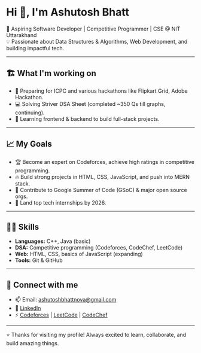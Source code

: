 # Hi 👋, I'm Ashutosh Bhatt

🚀 Aspiring Software Developer | Competitive Programmer | CSE @ NIT Uttarakhand  
💡 Passionate about Data Structures & Algorithms, Web Development, and building impactful tech.

---

## 🏗️ What I'm working on
- 🚀 Preparing for ICPC and various hackathons like Flipkart Grid, Adobe Hackathon.
- 💻 Solving Striver DSA Sheet (completed ~350 Qs till graphs, continuing).
- 🌱 Learning frontend & backend to build full-stack projects.

---

## 📈 My Goals
- 🏆 Become an expert on Codeforces, achieve high ratings in competitive programming.
- 🔥 Build strong projects in HTML, CSS, JavaScript, and push into MERN stack.
- 🎯 Contribute to Google Summer of Code (GSoC) & major open source orgs.
- 💼 Land top tech internships by 2026.

---

## 🧑‍💻 Skills
- **Languages:** C++, Java (basic)
- **DSA:** Competitive programming (Codeforces, CodeChef, LeetCode)
- **Web:** HTML, CSS, basics of JavaScript (expanding)
- **Tools:** Git & GitHub

---

## 🚀 Connect with me
- 📫 Email: ashutoshbhattnova@gmail.com
- 💼 [LinkedIn](https://www.linkedin.com/in/ashutosh-bhatt-b3874227b)
- ⚡ [Codeforces](https://codeforces.com/profile/ashutoshbhatt) | [LeetCode](https://leetcode.com/Ashutosh-Bhatt) | [CodeChef](https://www.codechef.com/users/aloft_brace_71)

---

⭐ Thanks for visiting my profile! Always excited to learn, collaborate, and build amazing things.
